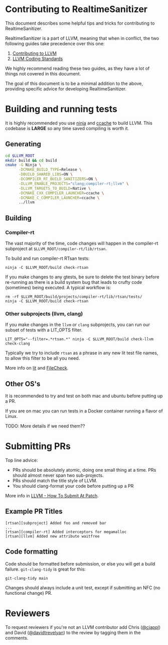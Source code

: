 # Contributing to RealtimeSanitizer

This document describes some helpful tips and tricks for contributing to RealtimeSanitizer. 

RealtimeSanitizer is a part of LLVM, meaning that when in conflict, the two following guides take precedence over this one:

1. [Contributing to LLVM](https://llvm.org/docs/Contributing.html)
2. [LLVM Coding Standards](https://llvm.org/docs/CodingStandards.html)

We highly recommend reading these two guides, as they have a lot of things not covered in this document. 

The goal of this document is to be a minimal addition to the above, providing specific advice for developing RealtimeSanitizer.

# Building and running tests
It is highly recommended you use [ninja](https://ninja-build.org/) and [ccache](https://ccache.dev/) to build LLVM. This codebase is **LARGE** so any time saved compiling is worth it.

## Generating 

```sh
cd $LLVM_ROOT
mkdir build && cd build
cmake -G Ninja \
      -DCMAKE_BUILD_TYPE=Release \
      -DBUILD_SHARED_LIBS=ON \
      -DCOMPILER_RT_BUILD_SANITIZERS=ON \
      -DLLVM_ENABLE_PROJECTS="clang;compiler-rt;llvm" \
      -DLLVM_TARGETS_TO_BUILD=Native \
      -DCMAKE_CXX_COMPILER_LAUNCHER=ccache \
      -DCMAKE_C_COMPILER_LAUNCHER=ccache \
      ../llvm
```

## Building

### Compiler-rt
The vast majority of the time, code changes will happen in the compiler-rt subproject at `$LLVM_ROOT/compiler-rt/lib/rtsan`. 

To build and run compiler-rt RTsan tests:
```
ninja -C $LLVM_ROOT/build check-rtsan
```

If you make changes to any gtests, be sure to delete the test binary before re-running as there is a build system bug that leads to crufty code (sometimes) being executed. A typical workflow is:

```
rm -rf $LLVM_ROOT/build/projects/compiler-rt/lib/rtsan/tests/
ninja -C $LLVM_ROOT/build check-rtsan
```

### Other subprojects (llvm, clang)

If you make changes in the `llvm` or `clang` subprojects, you can run our subset of tests with a LIT_OPTS filter. 

```
LIT_OPTS="--filter=.*rtsan.*" ninja -C $LLVM_ROOT/build check-llvm check-clang
```

Typically we try to include `rtsan` as a phrase in any new lit test file names, to allow this filter to be all you need.

More info on [lit](https://llvm.org/docs/CommandGuide/lit.html) and [FileCheck](https://llvm.org/docs/CommandGuide/FileCheck.html).

## Other OS's
It is recommended to try and test on both mac and ubuntu before putting up a PR.

If you are on mac you can run tests in a Docker container running a flavor of Linux.

TODO: More details if we need them??


# Submitting PRs
Top line advice:
* PRs should be absolutely atomic, doing one small thing at a time. PRs should almost never span two sub-projects.
* PRs should match the title style of LLVM.
* You should clang-format your code before putting up a PR


More info in [LLVM - How To Submit At Patch](https://llvm.org/docs/Contributing.html#how-to-submit-a-patch).


## Example PR Titles
```
[rtsan][subproject] Added foo and removed bar
...
[rtsan][compiler-rt] Added interceptors for megamalloc
[rtsan][llvm] Added new attribute waitfree
```

## Code formatting
Code should be formatted before submission, or else you will get a build failure. `git-clang-tidy` is great for this:

```
git-clang-tidy main
```

Changes should always include a unit test, except if submitting an NFC (no functional change) PR.


# Reviewers
To request reviewers if you're not an LLVM contributor add Chris ([@cjappl](https://github.com/cjappl)) and David ([@davidtrevelyan](https://github.com/davidtrevelyan)) to the review by tagging them in the comments.
